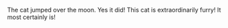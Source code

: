The cat jumped over the moon.
Yes it did!
This cat is extraordinarily furry!
It most certainly is!


